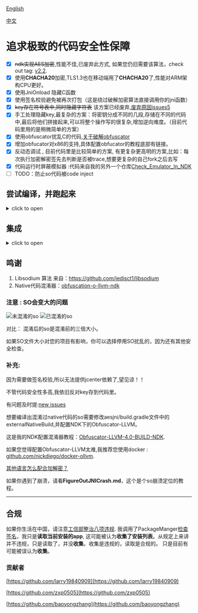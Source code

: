 [English](https://github.com/BruceWind/AESJniEncrypt/blob/master/README.md)

[中文](https://github.com/BruceWind/AESJniEncrypt/blob/master/README_zh.md)

# 追求极致的代码安全性保障 
- [x] ~~ndk实现AES加密~~,性能不佳,已废弃此方式, 如果您仍旧需要该算法，check out tag: [v2.2](https://github.com/BruceWind/AESJniEncrypt/releases/tag/v2.2).
- [x] 使用**CHACHA20**加密,TLS1.3也在移动端用了**CHACHA20**了,性能对ARM架构CPU更好。
- [x] 使用JniOnload 隐藏C函数
- [x] 使用签名校验避免被再次打包（这是绕过破解加密算法直接调用你的jni函数）
- [x] ~~key存在符号表中,同时隐藏字符表~~ 该方案已经废弃,[废弃原因issues5](https://github.com/weizongwei5/AESJniEncrypt/issues/5)
- [x] 手工处理隐藏key,最复杂的方案：将密钥分成不同的几段,存储在不同的代码中,最后将他们拼接起来,可以将整个操作写的很复杂,增加逆向难度。（目前代码里用的是稍微简单的方案）
- [x] 使用obfuscator扰乱C的代码,[关于破解obfuscator](https://blog.quarkslab.com/deobfuscation-recovering-an-ollvm-protected-program.html)
- [x]  增加obfucator对x86的支持,具体配置obfucator的教程底部有链接。
- [x] 反动态调试 , 目前代码里是比较简单的方案, 有更复杂更高明的方案,比如：每次执行加密解密签先去判断是否被trace,想要更复杂的自己fork之后去写
- [x] 代码运行时屏蔽模拟器 :代码来自我的另外一个仓库[Check_Emulator_In_NDK](https://github.com/Scavenges/Check_Emulator_In_NDK)
- [ ] TODO：防止so代码被code inject

## 尝试编译，并跑起来
<details>
<summary>click to open</summary>
1.准备：

运行这个shell :

``` ./build_libsodium_for_all_android_abi.sh ```
 当你初次运行该脚本, 一些错误你可能会看到: 
```
env: python: No such file or directory
...
See "config.log" for more details or others.
```
这些都是一些基础依赖需要安装到电脑，您可以尝试复制该错误信息，进行Google搜索。

2.打开AS运行app，从adb/AS里看日志。 
</details>
    
## 集成

<details>
<summary>click to open</summary>
a.先配置local.properties中ndk.dir 要求使用ndk版本必须11-13b,新版本ndk没有测试过,或许不能编译通过。

b.集成到项目中请修改类名方法名,不要暴露加密算法,自行修改key存储到代码里的方案.

b.1. 生成 chacha20 key: 
    
run `test_in_exexutaing.sh`,然后请看logcat. 我用C语言随机生成的key & nonce会显示出来. 你需要粘贴到 **JNIEntry.c**.

c.生成和修改签名.

**c.1.生成keystore**

```shell script
# my generate record:
mkdir keystore
cd keystore/
keytool -genkey -alias client1 -keypass 123456 -keyalg RSA -keysize 1024 -validity 365 -storetype PKCS12 -keystore ./androidyuan.keystore
```

**c.2.用java取得当前keystore的hash值,并修改native代码中的包名和hash**

    用[getSignature()](https://github.com/BruceWind/AESJniEncrypt/blob/519a4f16ee0a61b05f8dd41419e3fe61836ee5c7/aesjni/src/main/java/com/androidyuan/aesjni/SignatureTool.java#L26)打log取出之后,然后写入到C文件中,重新build项目。
    
  集成到自己项目中请先修改`check_signature.h`中的keystore hashcode和包名。
  
</details>

## 鸣谢

1. Libsodium 算法 来自：https://github.com/jedisct1/libsodium
2. Native代码混淆器：[obfuscation-o-llvm-ndk](https://fuzion24.github.io/android/obfuscation/ndk/llvm/o-llvm/2014/07/27/android-obfuscation-o-llvm-ndk)





### 注意 : SO会变大的问题

![未混淆的so](https://github.com/weizongwei5/AESJniEncrypt/raw/master/img/unobfscator_debugapk.png)
![已混淆的so](https://github.com/weizongwei5/AESJniEncrypt/raw/master/img/obfscator_screen.png)

对比： 混淆后的so是混淆前的三倍大小。

如果SO文件大小对您的项目有影响，你可以选择停用SO扰乱的，因为还有其他安全检查。

### 补充:
因为需要做签名校验,所以无法提供jcenter依赖了,望见谅！！

不管代码安全性多高,我依旧反对key存到代码里。

有问题及时提:[new issues](https://github.com/weizongwei5/AESJniEncrypt/issues/new)

想要编译出混淆过native代码的so需要修改aesjni/build.gradle文件中的externalNativeBuild,并配置NDK下的Obfuscator-LLVM。

这是我的NDK配置混淆器教程：[Obfuscator-LLVM-4.0-BUILD-NDK](https://github.com/weizongwei5/Obfuscator-LLVM-4.0-BUILD-NDK).


如果您觉得配置Obfuscator-LLVM太难,我推荐您使用docker : [github.com/nickdiego/docker-ollvm](https://github.com/nickdiego/docker-ollvm).

[其他语言怎么配合加解密？](https://github.com/weizongwei5/AESJniEncrypt/issues/8)

如果你遇到了崩溃，请看**FigureOutJNICrash.md**，这个是个so崩溃定位的教程。

-------------------

## 合规
如果你生活在中国，请注意[工信部整治八项违规](http://www.miit.gov.cn/n1146295/n7281315/c7507241/part/7507297.docx).
我调用了PackageManger[检查签名](https://github.com/BruceWind/AESJniEncrypt/blob/master/aesjni/src/main/cpp/check_emulator.c#L43)，我只是**读取当前安装的app**, 这可能被认为**收集了安装列表**。从规定上来讲并不违规，只是读取了，并没**收集**，收集是违规的，读取是合规的。
只是目前有可能被误认为**收集**。


### 贡献者

[https://github.com/larry19840909](https://github.com/larry19840909)

[https://github.com/zxp0505](https://github.com/zxp0505)

[https://github.com/baoyongzhang](https://github.com/baoyongzhang)

